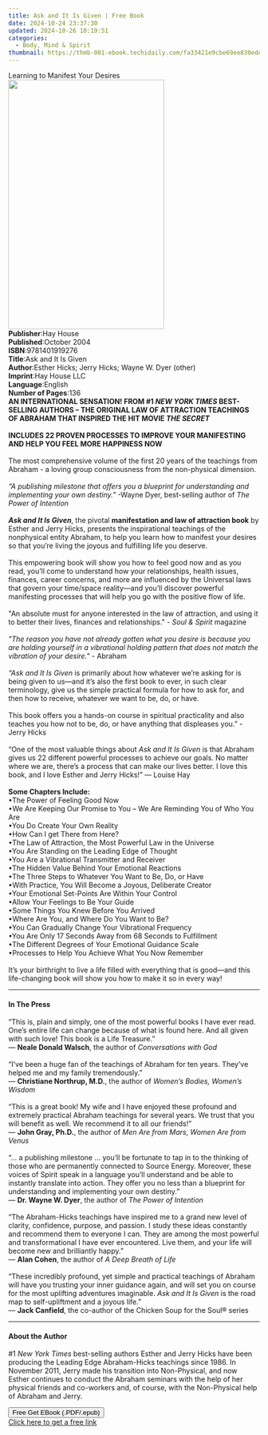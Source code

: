 ```yaml
---
title: Ask and It Is Given | Free Book
date: 2024-10-24 23:37:30
updated: 2024-10-26 10:19:51
categories:
  - Body, Mind & Spirit
thumbnail: https://thmb-001-ebook.techidaily.com/fa33421e9cbe69ee830edd950345f48e83521269559470bbb590b0abcc83d5a3.jpg
---
```

<main id="book-container">
  <div class="flex flex-col">
    <div class="book-brief flex-1 py-6 px-4 sm:p-6 md:py-10 md:px-8">
      <!-- brief-->
      <div class="book-brief-main">Learning to Manifest Your Desires</div>
    </div>
    <div
      class="book-meta-info flex-1 grid gap-4 col-start-1 col-end-3 row-start-1 sm:mb-6 sm:grid-cols-4 lg:gap-6 lg:col-start-2 lg:row-end-6 lg:row-span-6 lg:mb-0"
    >
      <div
        class="book-meta-info-left place-content-center mt-4 p-4 text-sm leading-6 col-start-2 col-span-2 dark:text-slate-400"
      >
        <img
          class="w-full h-500 object-cover rounded-lg sm:h-255 sm:col-span-2 lg:col-span-full"
          src="https://img-001-ebook.techidaily.com/1fbd5c4754f9ed70d760f37e99bf8c50cea929648c1d3dd1dc9102744199c7d6.jpg"
          alt=""
          width="312"
          height="500"
        />
      </div>
      <div
        class="book-meta-info-right mt-2 col-start-1 row-start-2 col-span-3 self-center"
      >
        <!-- meta data  -->
        <div class="flex flex-col px-4 md:px-8">
          <div class="flex-1">
            <strong>Publisher</strong>:<span class="px-2">Hay House</span>
          </div>
          <div class="flex-1">
            <strong>Published</strong>:<span class="px-2">October 2004</span>
          </div>
          <div class="flex-1">
            <strong>ISBN</strong>:<span class="px-2">9781401919276</span>
          </div>
          <div class="flex-1">
            <strong>Title</strong>:<span class="px-2">Ask and It Is Given</span>
          </div>
          <div class="flex-1">
            <strong>Author</strong>:<span class="px-2"
              >Esther Hicks; Jerry Hicks; Wayne W. Dyer (other)</span
            >
          </div>
          <div class="flex-1">
            <strong>Imprint</strong>:<span class="px-2">Hay House LLC</span>
          </div>
          <div class="flex-1">
            <strong>Language</strong>:<span class="px-2">English</span>
          </div>
          <div class="flex-1">
            <strong>Number of Pages</strong>:<span class="px-2">136</span>
          </div>
        </div>
      </div>
    </div>
    <div class="book-description flex-1 py-6 px-4 sm:p-6 md:py-10 md:px-8">
      <div class="book-description-main">
        <div accordion-content="" id="description">
          <b
            >AN INTERNATIONAL SENSATION! FROM #1
            <i>NEW YORK TIMES</i> BEST-SELLING AUTHORS – THE ORIGINAL LAW OF
            ATTRACTION TEACHINGS OF ABRAHAM THAT INSPIRED THE HIT MOVIE
            <i>THE SECRET</i><br /><br />
            INCLUDES 22 PROVEN PROCESSES TO IMPROVE YOUR MANIFESTING AND HELP
            YOU FEEL MORE HAPPINESS NOW</b
          >
          <br /><br />
          The most comprehensive volume of the first 20 years of the teachings
          from Abraham - a loving group consciousness from the non-physical
          dimension. <br /><br />
          <i
            >“A publishing milestone that offers you a blueprint for
            understanding and implementing your own destiny.”</i
          >
          -Wayne Dyer, best-selling author of <i>The Power of Intention</i
          ><br /><br />
          <b><i>Ask and It Is Given</i></b
          >, the pivotal <b>manifestation and law of attraction book</b> by
          Esther and Jerry Hicks, presents the inspirational teachings of the
          nonphysical entity Abraham, to help you learn how to manifest your
          desires so that you’re living the joyous and fulfilling life you
          deserve. <br /><br />
          This empowering book will show you how to feel good now and as you
          read, you’ll come to understand how your relationships, health issues,
          finances, career concerns, and more are influenced by the Universal
          laws that govern your time/space reality—and you’ll discover powerful
          manifesting processes that will help you go with the positive flow of
          life. <br /><br />
          "An absolute must for anyone interested in the law of attraction, and
          using it to better their lives, finances and relationships." -
          <i>Soul &amp; Spirit</i> magazine<br /><br />
          <i
            >"The reason you have not already gotten what you desire is because
            you are holding yourself in a vibrational holding pattern that does
            not match the vibration of your desire."</i
          >
          - Abraham<br /><br />
          <i>“Ask and It Is Given</i> is primarily about how whatever we’re
          asking for is being given to us—and it’s also the first book to ever,
          in such clear terminology, give us the simple practical formula for
          how to ask for, and then how to receive, whatever we want to be, do,
          or have. <br /><br />This book offers you a hands-on course in
          spiritual practicality and also teaches you how not to be, do, or have
          anything that displeases you.” - Jerry Hicks<br /><br />
          “One of the most valuable things about <i>Ask and It Is Given</i> is
          that Abraham gives us 22 different powerful processes to achieve our
          goals. No matter where we are, there’s a process that can make our
          lives better. I love this book, and I love Esther and Jerry Hicks!” —
          Louise Hay<br /><br />
          <b>Some Chapters Include: </b><br />
          •The Power of Feeling Good Now<br />
          •We Are Keeping Our Promise to You – We Are Reminding You of Who You
          Are<br />
          •You Do Create Your Own Reality<br />
          •How Can I get There from Here? <br />
          •The Law of Attraction, the Most Powerful Law in the Universe<br />
          •You Are Standing on the Leading Edge of Thought<br />
          •You Are a Vibrational Transmitter and Receiver<br />
          •The Hidden Value Behind Your Emotional Reactions<br />
          •The Three Steps to Whatever You Want to Be, Do, or Have<br />
          •With Practice, You Will Become a Joyous, Deliberate Creator<br />
          •Your Emotional Set-Points Are Within Your Control<br />
          •Allow Your Feelings to Be Your Guide<br />
          •Some Things You Knew Before You Arrived<br />
          •Where Are You, and Where Do You Want to Be? <br />
          •You Can Gradually Change Your Vibrational Frequency<br />
          •You Are Only 17 Seconds Away from 68 Seconds to Fulfillment<br />
          •The Different Degrees of Your Emotional Guidance Scale<br />
          •Processes to Help You Achieve What You Now Remember<br /><br />
          It’s your birthright to live a life filled with everything that is
          good—and this life-changing book will show you how to make it so in
          every way!
        </div>
        <div class="accordion-fader"></div>
      </div>
    </div>
    <div class="book-excerpts flex-1 py-6 px-4 sm:p-6 md:py-10 md:px-8">
      <!-- excerpts-->
      <div class="book-excerpts-main">
        <hr />
        <h4 class="placeholder placeholder-heading">
          <span>In The Press</span>
        </h4>
        <p>
          “This is, plain and simply, one of the most powerful books I have ever
          read. One’s entire life can change because of what is found here. And
          all given with such love! This book is a Life Treasure.”<br />—
          <b>Neale Donald Walsch</b>, the author of
          <i>Conversations with God<br /><br /></i>“I’ve been a huge fan of the
          teachings of Abraham for ten years. They’ve helped me and my family
          tremendously.”<br />— <b>Christiane Northrup, M.D.</b>, the author of
          <i>Women’s Bodies, Women’s Wisdom<br /></i><br />“This is a great
          book! My wife and I have enjoyed these profound and extremely
          practical Abraham teachings for several years. We trust that you will
          benefit as well. We recommend it to all our friends!”<br />—
          <b>John Gray, Ph.D.</b>, the author of
          <i>Men Are from Mars, Women Are from Venus<br /><br /></i>“... a
          publishing milestone ... you’ll be fortunate to tap in to the thinking
          of those who are permanently connected to Source Energy. Moreover,
          these voices of Spirit speak in a language you’ll understand and be
          able to instantly translate into action. They offer you no less than a
          blueprint for understanding and implementing your own destiny.”<br />—
          <b>Dr. Wayne W. Dyer</b>, the author of
          <i>The Power of Intention<br /><br /></i>“The Abraham-Hicks teachings
          have inspired me to a grand new level of clarity, confidence, purpose,
          and passion. I study these ideas constantly and recommend them to
          everyone I can. They are among the most powerful and transformational
          I have ever encountered. Live them, and your life will become new and
          brilliantly happy.”<br />— <b>Alan Cohen</b>, the author of
          <i>A Deep Breath of Life<br /><br /></i>“These incredibly profound,
          yet simple and practical teachings of Abraham will have you trusting
          your inner guidance again, and will set you on course for the most
          uplifting adventures imaginable. <i>Ask and It Is Given</i> is the
          road map to self-upliftment and a joyous life.”<br />—
          <b>Jack Canfield</b>, the co-author of the Chicken Soup for the Soul®
          series
        </p>
      </div>
    </div>
    <div class="book-about-author flex-1 py-6 px-4 sm:p-6 md:py-10 md:px-8">
      <!-- about author-->
      <div class="book-main-author-main">
        <hr />
        <h4 class="placeholder placeholder-heading">
          <span>About the Author</span>
        </h4>
        <p>
          #1 <i>New York Times</i> best-selling authors Esther and Jerry Hicks
          have been producing the Leading Edge Abraham-Hicks teachings since
          1986. In November 2011, Jerry made his transition into Non-Physical,
          and now Esther continues to conduct the Abraham seminars with the help
          of her physical friends and co-workers and, of course, with the
          Non-Physical help of Abraham and Jerry.
        </p>
      </div>
    </div>
    <div class="book-free-get flex-1 py-6 px-4 sm:p-6 md:py-10 md:px-8">
      <button
        id="btn-free-get"
        class="bg-blue-500 hover:bg-blue-700 text-white font-bold py-2 px-4 rounded"
      >
        Free Get EBook (.PDF/.epub)
      </button>
      <div id="countdown-display" class="px-2 text-lg mt-2"></div>
      <a
        id="free-link"
        class="hidden bg-blue-500 hover:bg-blue-700 text-white font-bold py-2 px-4 rounded"
        href="https://www.ebooks.com/en-us/book/96316717/ask-and-it-is-given/esther-hicks/"
        target="_blank"
        >Click here to get a free link</a
      >
    </div>
    <script>
      let countdownTime = 0;
      let countdownInterval = null;
      document
        .getElementById('btn-free-get')
        .addEventListener('click', startCountdown);
      function startCountdown() {
        countdownTime = new Date().getTime() + 60000 * 3;
        countdownInterval = setInterval(updateCountdown, 1000);
        document.getElementById('btn-free-get').disabled = true;
        document
          .getElementById('btn-free-get')
          .classList.add('bg-gray-500', 'cursor-not-allowed');
      }
      function updateCountdown() {
        let currentTime = new Date().getTime();
        let timeLeft = countdownTime - currentTime;
        let secondsLeft = Math.floor(timeLeft / 1000);
        document.getElementById('countdown-display').innerHTML =
          `Remaining time: ${secondsLeft} seconds.`;
        if (secondsLeft <= 0) {
          clearInterval(countdownInterval);
          document.getElementById('btn-free-get').classList.add('hidden');
          document.getElementById('free-link').classList.remove('hidden');
          document.getElementById('countdown-display').innerHTML = '';
        }
      }
    </script>
  </div>
</main>
